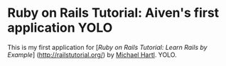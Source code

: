 # Ruby on Rails Tutorial: Aiven's first application YOLO

This is my first application for [*Ruby on Rails Tutorial: Learn Rails by Example*] (http://railstutorial.org/) by [Michael Hartl](http://michaelhartl.com/). YOLO.